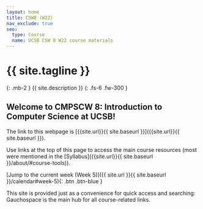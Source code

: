 ```yaml
---
layout: home
title: CSW8 (W22)
nav_exclude: true
seo:
  type: Course
  name: UCSB CSW 8 W22 course materials
---
```


# {{ site.tagline }}
{: .mb-2 }
{{ site.description }}
{: .fs-6 .fw-300 }

<!--
{% if site.announcements %}
{{ site.announcements.last }}
[Announcements](announcements.md){: .btn .btn-outline .fs-3 }
{% endif %}
-->

## Welcome to CMPSCW 8: Introduction to Computer Science at UCSB! 

The link to this webpage is [{{site.url}}{{ site.baseurl }}]({{site.url}}{{ site.baseurl }}).

Use links at the top of this page to access the main course resources (most were mentioned in the [Syllabus]({{site.url}}{{ site.baseurl }}/about/#course-tools)).

<!--Read the ["Getting Started" announcement]({{site.url}}{{ site.baseurl }}/announcements) to know what to do before the first day of class.-->
[Jump to the current week (Week 5)]({{ site.url }}{{ site.baseurl }}/calendar#week-5){: .btn .btn-blue }

This site is provided just as a convenience for quick access and searching: Gauchospace is the main hub for all course-related links.
